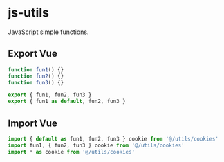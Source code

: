 # js-utils
JavaScript simple functions.

## Export Vue

```js
function fun1() {}
function fun2() {}
function fun3() {}

export { fun1, fun2, fun3 }
export { fun1 as default, fun2, fun3 }
```

## Import Vue

```js
import { default as fun1, fun2, fun3 } cookie from '@/utils/cookies'
import fun1, { fun2, fun3 } cookie from '@/utils/cookies'
import * as cookie from '@/utils/cookies'
```
